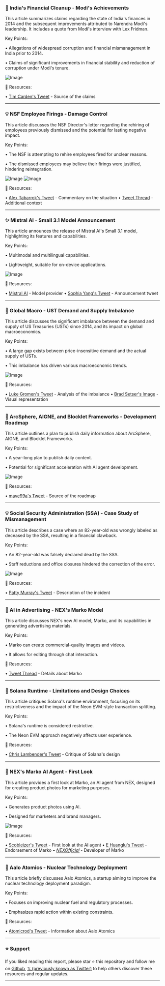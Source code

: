 ### 🤖 India's Financial Cleanup - Modi's Achievements

This article summarizes claims regarding the state of India's finances in 2014 and the subsequent improvements attributed to Narendra Modi's leadership.  It includes a quote from Modi's interview with Lex Fridman.

Key Points:

• Allegations of widespread corruption and financial mismanagement in India prior to 2014.

• Claims of significant improvements in financial stability and reduction of corruption under Modi's tenure.


![Image](https://pbs.twimg.com/media/GmSFaYdbkAEPK4s?format=jpg&name=small)

🔗 Resources:

• [Tim Carden's Tweet](https://x.com/timjcarden/status/1901791635417317680) - Source of the claims


---
### 💡 NSF Employee Firings - Damage Control

This article discusses the NSF Director's letter regarding the rehiring of employees previously dismissed and the potential for lasting negative impact.

Key Points:

•  The NSF is attempting to rehire employees fired for unclear reasons.

• The dismissed employees may believe their firings were justified, hindering reintegration.


![Image](https://pbs.twimg.com/media/GmRaC9obIAA23jG?format=jpg&name=small)
![Image](https://pbs.twimg.com/media/GkRGnsaWoAAwqgZ?format=png&name=240x240)

🔗 Resources:

• [Alex Tabarrok's Tweet](https://x.com/ATabarrok) - Commentary on the situation
• [Tweet Thread](https://x.com/cremieuxrecueil/status/1901744998921748554) - Additional context


---
### ✨ Mistral AI - Small 3.1 Model Announcement

This article announces the release of Mistral AI's Small 3.1 model, highlighting its features and capabilities.

Key Points:

• Multimodal and multilingual capabilities.

• Lightweight, suitable for on-device applications.


![Image](https://pbs.twimg.com/media/GmQbXwKWgAE2TkH?format=jpg&name=small)

🔗 Resources:

• [Mistral AI](https://x.com/MistralAI) - Model provider
• [Sophia Yang's Tweet](https://x.com/sophiamyang/status/1901675671815901688) - Announcement tweet


---
### 🤖 Global Macro - UST Demand and Supply Imbalance

This article discusses the significant imbalance between the demand and supply of US Treasuries (USTs) since 2014, and its impact on global macroeconomics.

Key Points:

•  A large gap exists between price-insensitive demand and the actual supply of USTs.

• This imbalance has driven various macroeconomic trends.



![Image](https://pbs.twimg.com/media/GmLbjQuXcAAsv2G?format=png&name=small)

🔗 Resources:

• [Luke Gromen's Tweet](https://x.com/LukeGromen/status/1901742633850175559) - Analysis of the imbalance
• [Brad Setser's Image](https://x.com/Brad_Setser/status/1901323475370774656/photo/1) - Visual representation


---
### 🚀 ArcSphere, AIGNE, and Blocklet Frameworks - Development Roadmap

This article outlines a plan to publish daily information about ArcSphere, AIGNE, and Blocklet Frameworks.

Key Points:

•  A year-long plan to publish daily content.

• Potential for significant acceleration with AI agent development.



![Image](https://pbs.twimg.com/amplify_video_thumb/1901734787364331520/img/zmcNybMRmO2fz_7K.jpg)

🔗 Resources:

• [mave99a's Tweet](https://x.com/mave99a/status/1901742370846290253) - Source of the roadmap


---
### 💡 Social Security Administration (SSA) - Case Study of Mismanagement

This article describes a case where an 82-year-old was wrongly labeled as deceased by the SSA, resulting in a financial clawback.

Key Points:

•  An 82-year-old was falsely declared dead by the SSA.

•  Staff reductions and office closures hindered the correction of the error.



![Image](https://pbs.twimg.com/media/GmMqwSZW0AApQHt?format=jpg&name=small)

🔗 Resources:

• [Patty Murray's Tweet](https://x.com/PattyMurray/status/1901410481912287256) - Description of the incident


---
### 🚀 AI in Advertising - NEX's Marko Model

This article discusses NEX's new AI model, Marko, and its capabilities in generating advertising materials.

Key Points:

• Marko can create commercial-quality images and videos.

•  It allows for editing through chat interaction.



🔗 Resources:

• [Tweet Thread](https://x.com/EHuanglu/status/1900915507232207107) - Details about Marko


---
### 🤖 Solana Runtime - Limitations and Design Choices

This article critiques Solana's runtime environment, focusing on its restrictiveness and the impact of the Neon EVM-style transaction splitting.

Key Points:

• Solana's runtime is considered restrictive.

• The Neon EVM approach negatively affects user experience.



🔗 Resources:

• [Chris Lambender's Tweet](https://x.com/chrisliambender/status/1901732186195448037) - Critique of Solana's design


---
### 🚀 NEX's Marko AI Agent - First Look

This article provides a first look at Marko, an AI agent from NEX, designed for creating product photos for marketing purposes.

Key Points:

•  Generates product photos using AI.

• Designed for marketers and brand managers.


![Image](https://pbs.twimg.com/amplify_video_thumb/1899479700587651072/img/ENIQDJENsEzzGxPU.jpg)

🔗 Resources:

• [Scobleizer's Tweet](https://x.com/Scobleizer/status/1899480832647258324) - First look at the AI agent
• [E Huanglu's Tweet](https://x.com/EHuanglu) -  Endorsement of Marko
• [_NEXOfficial_](https://x.com/_NEXOfficial) -  Developer of Marko


---
### 🤖 Aalo Atomics - Nuclear Technology Deployment

This article briefly discusses Aalo Atomics, a startup aiming to improve the nuclear technology deployment paradigm.

Key Points:

•  Focuses on improving nuclear fuel and regulatory processes.

•  Emphasizes rapid action within existing constraints.



🔗 Resources:

• [Atomicrod's Tweet](https://x.com/Atomicrod/status/1901723750791348252) - Information about Aalo Atomics


---

### ⭐️ Support

If you liked reading this report, please star ⭐️ this repository and follow me on [Github](https://github.com/Drix10), [𝕏 (previously known as Twitter)](https://x.com/DRIX_10_) to help others discover these resources and regular updates.

---